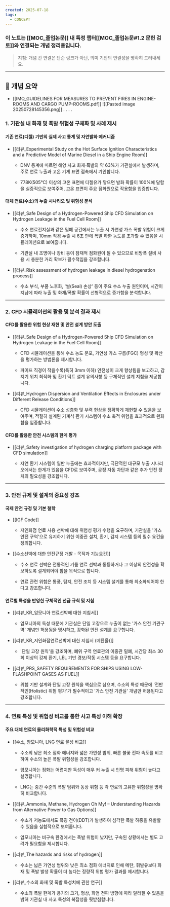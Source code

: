 ```yaml
---
created: 2025-07-18
tags:
  - CONCEPT
---
```

### 이 노트는 [[MOC_졸업논문]] 내 특정 챕터[[MOC_졸업논문#1.2 문헌 검토]]와 연결되는 개념 정리용입니다.  
> 지침: 개념 간 연결은 단순 링크가 아닌, 의미 기반의 연결성을 명확히 드러내세요.  
---

## 🧩 개념 요약  

- [[IMO_GUIDELINES FOR MEASURES TO PREVENT FIRES IN ENGINE-ROOMS AND CARGO PUMP-ROOMS.pdf]]
	![[Pasted image 20250728145356.png]]
	.
	.
	.
	.
	





### 1. 기관실 내 화재 및 폭발 위험성 구체화 및 사례 제시

#### 기존 연료(디젤) 기반의 실제 사고 통계 및 자연발화 메커니즘

- [[리뷰_Experimental Study on the Hot Surface Ignition Characteristics and a Predictive Model of Marine Diesel in a Ship Engine Room]]
    
    - DNV 통계에 따르면 해양 사고 화재·폭발의 약 63%가 기관실에서 발생하며, 주로 연료 누출과 고온 기계 표면 접촉에서 기인합니다.
        
    - 778K(505°C) 이상의 고온 표면에 디젤유가 닿으면 발화 확률이 100%에 달함을 실증적으로 보여주어, 고온 표면이 주요 점화원으로 작용함을 입증합니다.
        

#### 대체 연료(수소)의 누출 시나리오 및 위험성 분석

- [[리뷰_Safe Design of a Hydrogen-Powered Ship CFD Simulation on Hydrogen Leakage in the Fuel Cell Room]]
    
    - 수소 연료전지실과 같은 밀폐 공간에서는 누출 시 가연성 가스 폭발 위험이 크게 증가하며, 10mm 직경 누출 시 6초 만에 폭발 하한 농도를 초과할 수 있음을 시뮬레이션으로 보여줍니다.
        
    - 기관실 내 조명이나 장비 등이 잠재적 점화원이 될 수 있으므로 비방폭 설비 사용 시 충분한 거리 확보가 필수적임을 강조합니다.
        
- [[리뷰_Risk assessment of hydrogen leakage in diesel hydrogenation process]]
    
    - 수소 부식, 부품 노후화, '씰(Seal) 손상' 등이 주요 수소 누출 원인이며, 시간이 지남에 따라 누출 및 화재/폭발 확률이 선형적으로 증가함을 분석합니다.
        

---

### 2. CFD 시뮬레이션의 활용 및 분석 결과 제시

#### CFD를 활용한 위험 현상 재현 및 안전 설계 방안 도출

- [[리뷰_Safe Design of a Hydrogen-Powered Ship CFD Simulation on Hydrogen Leakage in the Fuel Cell Room]]
    
    - CFD 시뮬레이션을 통해 수소 농도 분포, 가연성 가스 구름(FGC) 형성 및 확산을 평가하는 방법론을 제시합니다.
        
    - 파이프 직경이 작을수록(특히 3mm 이하) 안전성이 크게 향상됨을 보고하고, 감지기 위치 최적화 및 환기 덕트 설계 유의사항 등 구체적인 설계 지침을 제공합니다.
        
- [[리뷰_Hydrogen Dispersion and Ventilation Effects in Enclosures under Different Release Conditions]]
    
    - CFD 시뮬레이션이 수소 성층화 및 부력 현상을 정확하게 재현할 수 있음을 보여주며, 적절히 설계된 기계식 환기 시스템이 수소 축적 위험을 효과적으로 완화함을 입증합니다.
        

#### CFD를 활용한 안전 시스템의 한계 평가

- [[리뷰_Safety investigation of hydrogen charging platform package with CFD simulation]]
    
    - 자연 환기 시스템이 일반 누출에는 효과적이지만, 극단적인 대규모 누출 시나리오에서는 한계가 있음을 CFD로 보여주며, 공정 자동 차단과 같은 추가 안전 장치의 필요성을 강조합니다.
        

---

### 3. 안전 규제 및 설계의 중요성 강조

#### 국제 안전 규정 및 기본 철학

- [[IGF Code]]
    
    - 저인화점 연료 사용 선박에 대해 위험성 평가 수행을 요구하며, 기관실을 '가스 안전 구역'으로 유지하기 위한 이중관 설치, 환기, 감지 시스템 등의 필수 요건을 정의합니다.
        
- [[수소선박에 대한 안전규정 개발 - 목적과 기능요건]]
    
    - 수소 연료 선박은 전통적인 기름 연료 선박과 동등하거나 그 이상의 안전성을 확보하도록 설계되어야 함을 목적으로 합니다.
        
    - 연료 관련 위험은 통풍, 탐지, 안전 조치 등 시스템 설계를 통해 최소화되어야 한다고 강조합니다.
        

#### 연료별 특성을 반영한 구체적인 선급 규칙 및 지침

- [[리뷰_KR_암모니아 연료선박에 대한 지침서]]
    
    - 암모니아의 독성 때문에 기관실은 단일 고장으로 누출이 없는 '가스 안전 기관구역' 개념만 허용됨을 명시하고, 강화된 안전 설계를 요구합니다.
        
- [[리뷰_KR_저인화점연료선박에 대한 지침서 (메탄올)]]
    
    - '단일 고장 원칙'을 강조하며, 폐위 구역 연료관의 이중관 밀폐, 시간당 최소 30회 이상의 강제 환기, LEL 기반 경보/작동 시스템 등을 요구합니다.
        
- [[리뷰_PRS_SAFETY REQUIREMENTS FOR SHIPS USING LOW-FLASHPOINT GASES AS FUEL]]
    
    - 위험 기반 설계와 단일 고장 원칙을 핵심으로 삼으며, 수소의 특성 때문에 '전반적인(Holistic) 위험 평가'가 필수적이고 '가스 안전 기관실' 개념만 허용된다고 강조합니다.
        

---

### 4. 연료 특성 및 위험성 비교를 통한 사고 특성 이해 확장

#### 주요 대체 연료의 물리화학적 특성 및 위험성 비교

- [[수소, 암모니아, LNG 연료 물성 비교]]
    
    - 수소의 낮은 최소 점화 에너지와 넓은 가연성 범위, 빠른 불꽃 전파 속도를 비교하여 수소의 높은 폭발 위험성을 강조합니다.
        
    - 암모니아는 점화는 어렵지만 독성이 매우 커 누출 시 인명 피해 위험이 높다고 설명합니다.
        
    - LNG는 중간 수준의 폭발 범위와 동상 위험 등 각 연료의 고유한 위험성을 명확히 비교합니다.
        
- [[리뷰_Ammonia, Methane, Hydrogen Oh My! – Understanding Hazards from Alternative Power to Gas Options]]
    
    - 수소가 저농도에서도 폭굉 전이(DDT)가 발생하여 심각한 폭발 하중을 유발할 수 있음을 실험적으로 보여줍니다.
        
    - 암모니아는 비구속 환경에서는 폭발 위험이 낮지만, 구속된 상황에서는 별도 고려가 필요함을 제시합니다.
        
- [[리뷰_The hazards and risks of hydrogen]]
    
    - 수소는 넓은 가연성 범위와 낮은 최소 점화 에너지로 인해 메탄, 휘발유보다 화재 및 폭발 발생 확률이 더 높다는 정량적 위험 평가 결과를 제시합니다.
        
- [[리뷰_수소의 화재 및 폭발 특성치에 관한 연구]]
    
    - 수소의 폭발 한계가 용기의 크기, 형상, 화염 전파 방향에 따라 달라질 수 있음을 밝혀 기관실 내 사고 특성의 복잡성을 뒷받침합니다.